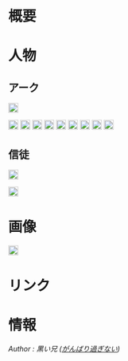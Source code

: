 概要
======================================================================================

人物
======================================================================================

アーク
-------------------------------------------

<a href="https://get.google.com/albumarchive/115069798956937902080/AF1QipMpv_IFB43CPYHheyyeZ4raQoNiHsF3nwzZ506n"><img style="padding: 1px; border: 1px solid rgb(204, 204, 204); border-image: none;" src="https://lh3.googleusercontent.com/mJrqVHw25O2xNOXobRapKQxHoBloD-55llI7LOicf2IvfFgmMJXWNfj6YYCB_tkE4v4-TLYQEssNR0QN_Q=s288"></a>



<a href="https://get.google.com/albumarchive/115069798956937902080/AF1QipPL0NtoBGn5N2A-LMX-XYXZZD274AvpMR1BQId6"><img style="padding: 1px; border: 1px solid rgb(204, 204, 204); border-image: none;" src="https://lh3.googleusercontent.com/I_XB4XPNJCmWeypo7NMQWu1OHnm8BDmiT_e86qXSMrqTctV5vY_nhH0LrmhY5CWOlyTIiMaKp_Xh1GkLUA=s144"></a>
<a href="https://get.google.com/albumarchive/115069798956937902080/AF1QipOM6OxrDx7qju5DfmqHnJurMSgIm7MqDf7cnDXC"><img style="padding: 1px; border: 1px solid rgb(204, 204, 204); border-image: none;" src="https://lh3.googleusercontent.com/ovx-FXzoml0lMWhYE42a8VKWAnkeOKWWWrOoC4yDI-0nXqAZ8hhmdMl4TduRy3vu7sa3QUqTN3ExlZlDIg=s144"></a>
<a href="https://get.google.com/albumarchive/115069798956937902080/AF1QipMvyjSuAIyBixCpgXE08SrD3Cdlyywu5SfP5_mf"><img style="padding: 1px; border: 1px solid rgb(204, 204, 204); border-image: none;" src="https://lh3.googleusercontent.com/jewRR7xb07HTRlvzRx7afaA5roUXLRBHb4Z0bJyUjoodEFSG_6-ejVrVw-ec_55ajdBMaZagTy1jVCgZ8w=s144"></a>
<a href="https://get.google.com/albumarchive/115069798956937902080/AF1QipPhD4rESwghnMPQ--xqJz4NYTdq32Rc5oeSEGaV"><img style="padding: 1px; border: 1px solid rgb(204, 204, 204); border-image: none;" src="https://lh3.googleusercontent.com/RclrrVIrMtDJQwG8dTH5I5sPsiI6bbZ5Su1HTZn8iXsXJEhJW7hLiPzLrlFPEuZN5s4SmLEoUWQq8mRlPg=s144"></a>
<a href="https://get.google.com/albumarchive/115069798956937902080/AF1QipPbJieWcSb379LAssKVhpaJLSI8JFwhW5BAsEUS"><img style="padding: 1px; border: 1px solid rgb(204, 204, 204); border-image: none;" src="https://lh3.googleusercontent.com/UV_-vAd-DWCc5yy23Hqm118RtU6qkLbamUQrW5Iu2l2ERmAzxRwn3IWyyqI73cSSapm-feMSnAWU3aP1_Q=s144"></a>
<a href="https://get.google.com/albumarchive/115069798956937902080/AF1QipMCYKmCoA5TKz35myhCCDQPBXeUMw0MjR_ZTzPs"><img style="padding: 1px; border: 1px solid rgb(204, 204, 204); border-image: none;" src="https://lh3.googleusercontent.com/VmcEKanbePOpnBICb4S-uk703wBaix3QobbW2_Bx92cv_QBJIkOxmGC47CfM3Cuptt4Ld9L5Ab19RpOWYw=s144"></a>
<a href="https://get.google.com/albumarchive/115069798956937902080/AF1QipPRKUPr9BdZXil3MdugVZ5R-nByTkta1TyKBhFE"><img style="padding: 1px; border: 1px solid rgb(204, 204, 204); border-image: none;" src="https://lh3.googleusercontent.com/2NbCA0tXEu3rPD-4L_Wj_a5WCn_vMP38POFXdJsRr4lCaNi6kPCv9fIbd1gwqVSex5pTA9zBe8pivE3pvQ=s144"></a>
<a href="https://get.google.com/albumarchive/115069798956937902080/AF1QipNsh1Irp5PKM5BIWr9QWO8kIaOarFulQY-cFvvV"><img style="padding: 1px; border: 1px solid rgb(204, 204, 204); border-image: none;" src="https://lh3.googleusercontent.com/QPobCeDo0bbyrU1KDkhkDsoCGia2ss_De-vCDETBlZWtkroNLDswvr_JXopUiWIo4VRuwnVF5qymiLIwiQ=s144"></a>
<a href="https://get.google.com/albumarchive/115069798956937902080/AF1QipN-ihUvp1nP-UyjBdJBNBzQBsm684bWyEcp2eug"><img style="padding: 1px; border: 1px solid rgb(204, 204, 204); border-image: none;" src="https://lh3.googleusercontent.com/TqTsTu0zJEbLAoaxnpeWRh9EoP05aA2C9RJk5cPYn81HnABM6MkptQAd1miFYrCHi86nahFlIN4_HxHsJA=s144"></a>



信徒
-------------------------------------------

<a href="https://get.google.com/albumarchive/115069798956937902080/AF1QipOe_K4jqPmfxfU3CDxzfr8LkhRM-3zmNwwkaXNY"><img style="padding: 1px; border: 1px solid rgb(204, 204, 204); border-image: none;" src="https://lh3.googleusercontent.com/7YaP-AHkkwFFTyBmE6kHcKTJngNAv9O1mRrf9YnRSNSlzy6v4xC-eT2hGXu7S-inon3u_MbdqVt_0SKCgA=s288"></a>


<a href="https://get.google.com/albumarchive/115069798956937902080/AF1QipNbzSakUsoGGS25yExoC1RYIA7y7BNkneZNQrrk"><img style="padding: 1px; border: 1px solid rgb(204, 204, 204); border-image: none;" src="https://lh3.googleusercontent.com/MuQvsy-WWqsnvFiV2hu0wGwTjJDezJRunr0X6CO9pbnc9TDfMx2xJwCnAWtWOkaIF_UWCLusA0qHRSMbgw=s144"></a>


画像
======================================================================================

<a href="https://get.google.com/albumarchive/115069798956937902080/AF1QipN4TvAFNkSh1HIpSry2KtSB3XepFMwdsFPiK_SF"><img style="padding: 1px; border: 1px solid rgb(204, 204, 204); border-image: none;" src="https://lh3.googleusercontent.com/8TOnfFDgpoJQMR_adzZyOnRBPFXkKLE9NGjE_bNPXROHWHY4KyUK56pkKq1NQ-kF1bW1Wy7SvwwC1aPNHQ=s144"></a>


リンク
======================================================================================



情報
======================================================================================


<footer id="ARTICLEFOOTER">
<address>
Author : 黒い兄
(<a href="http://homepage2.nifty.com/blackbros/">がんばり過ぎない</a>)
</address>
</footer>